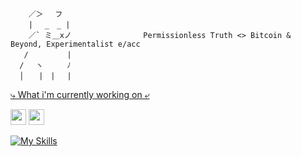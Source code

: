         ／＞　 フ                     
        | 　_　_ | 
        ／` ミ＿xノ                Permissionless Truth <> Bitcoin & Beyond, Experimentalist e/acc
       /　　　　  |
      /　 ヽ　　  ﾉ
      │　　|　|　 |

<a href="https://www.cipherem.com"> ⤷ What i'm currently working on ⤶ </a>


<p><a href="https://www.twitter.com/neuralzero"><img src="https://img.shields.io/badge/twitter-%231DA1F2.svg?&style=for-the-badge&logo=twitter&logoColor=white" height=25></a> <a href="https://www.linkedin.com/in/padgettong"><img src="https://img.shields.io/badge/linkedin-%230077B5.svg?&style=for-the-badge&logo=linkedin&logoColor=white" height=25></a> 

[![My Skills](https://skillicons.dev/icons?i=java,js,html,css,python,solidity,c,aws,mysql,vite,figma)](https://skillicons.dev)
